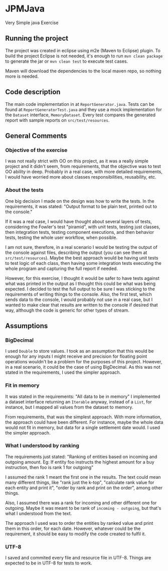 # JPMJava

Very Simple java Exercise

## Running the project
 
The project was created in eclipse using m2e (Maven to Eclipse) plugin. To build the project Eclipse is not needed, it's
enough to run `mvn clean package` to generate the jar or `mvn clean test` to execute test cases. 

Maven will download the dependencies to the local maven repo, so nothing more is needed.

## Code description

The main code implementation in at `ReportGenerator.java`. 
Tests can be found at  `ReportGeneratorTest.java` and they use a mock 
implementation for the `Dataset` interface, `MemoryDataset`.
Every test compares the generated report with sample reports on `src/test/resources`.

## General Comments

### Objective of the exercise

I was not really strict with OO on this project, as it was a really simple project
and it didn't seem, from requirements, that the objective was to test OO ability
in deep. Probably in a real case, with more detailed requirements, I would have
worried more about classes responsibilities, reusability, etc. 

### About the tests

One big decision I made on the design was how to write the tests.
In the requirements, it was stated: 
"Output format to be plain text, printed out to the console."

If it was a real case, I would have thought about several layers of tests, 
considering the Fowler's test "piramid", with unit tests, testing just classes, 
then integration tests, testing component executions, and then behavior tests, 
testing the whole user workflow, when possible. 

I am not sure, therefore, in a real scenario I would be testing the output of the
console against files, describing the output (you can see them at `src/test/resources`).
Maybe the best approach would be having unit tests to test logic of each class, 
then having some integration tests executing the whole program and capturing the full 
report if needed. 

However, for this exercise, I thought it would be safer to have tests against what
was printed in the output as I thought this could be what was being expected. I decided
to test the full output to be sure I was sticking to the requirements of writing
things to the console.
Also, the first test, which sends data to the console, I would probably not use 
in a real case, but I wanted to make clear that results are written to the console 
if desired that way, although the code is generic for other types of stream.

## Assumptions

### BigDecimal

I used `Double` to store values. I took as an assumption that this would be enough
for any inputs I might receive and precision for floating point operations wouldn't 
be a problem for the purposes of this project. However, in a real scenario, it 
could be the case of using BigDecimal. As this was not stated in the requirements, 
I used the simpler approach.


### Fit in memory

It was stated in the requirements: "All data to be in memory"
I implemented a dataset interface returning an `Iterable` anyway, instead of a 
`List`, for instance, but I mapped all values from the dataset to memory.

From requirements, that was the simplest approach. With more information, the approach
could have been different. For instance, maybe the whole data would not fit in memory, 
but data for a single settlement date would. I used the simpler approach. 

### What I understood by ranking

The requirements just stated:
"Ranking of entities based on incoming and outgoing amount. Eg: If entity foo instructs the highest
amount for a buy instruction, then foo is rank 1 for outgoing"

I assumed the rank 1 meant the first one in the results. The text could mean many different
things, like "rank just the k-top", "calculate rank value for each entity and print it",
"order by rank and print on the order", among other things. 

Also, I assumed there was a rank for incoming and other different one for outgoing. 
Maybe it was meant to be rank of `incoming - outgoing`, but that's what I understood
from the text.

The approach I used was to order the entities by ranked value and print them in this order, 
for each date. However, whatever could be the requirement, it should be easy to modify 
the code created to fulfil it. 


### UTF-8

I saved and commited every file and resource file in UTF-8. Things are expected 
to be in UTF-8 for tests to work. 







